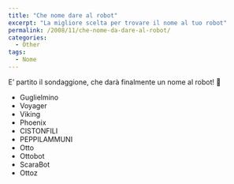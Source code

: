 ```yaml
---
title: "Che nome dare al robot"
excerpt: "La migliore scelta per trovare il nome al tuo robot"
permalink: /2008/11/che-nome-da-dare-al-robot/
categories:
  - Other
tags:
  - Nome
---
```


E’ partito il sondaggione, che darà finalmente un nome al robot! 🙂

* Guglielmino
* Voyager
* Viking
* Phoenix
* CISTONFILI
* PEPPILAMMUNI
* Otto
* Ottobot
* ScaraBot
* Ottoz